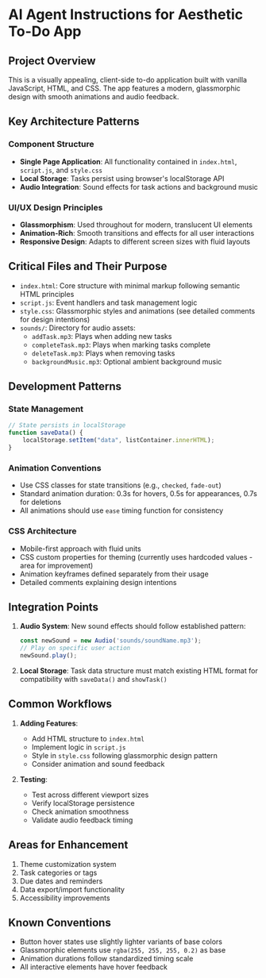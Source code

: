 # AI Agent Instructions for Aesthetic To-Do App

## Project Overview
This is a visually appealing, client-side to-do application built with vanilla JavaScript, HTML, and CSS. The app features a modern, glassmorphic design with smooth animations and audio feedback.

## Key Architecture Patterns

### Component Structure
- **Single Page Application**: All functionality contained in `index.html`, `script.js`, and `style.css`
- **Local Storage**: Tasks persist using browser's localStorage API
- **Audio Integration**: Sound effects for task actions and background music

### UI/UX Design Principles
- **Glassmorphism**: Used throughout for modern, translucent UI elements
- **Animation-Rich**: Smooth transitions and effects for all user interactions
- **Responsive Design**: Adapts to different screen sizes with fluid layouts

## Critical Files and Their Purpose
- `index.html`: Core structure with minimal markup following semantic HTML principles
- `script.js`: Event handlers and task management logic
- `style.css`: Glassmorphic styles and animations (see detailed comments for design intentions)
- `sounds/`: Directory for audio assets:
  - `addTask.mp3`: Plays when adding new tasks
  - `completeTask.mp3`: Plays when marking tasks complete
  - `deleteTask.mp3`: Plays when removing tasks
  - `backgroundMusic.mp3`: Optional ambient background music

## Development Patterns

### State Management
```javascript
// State persists in localStorage
function saveData() {
    localStorage.setItem("data", listContainer.innerHTML);
}
```

### Animation Conventions
- Use CSS classes for state transitions (e.g., `checked`, `fade-out`)
- Standard animation duration: 0.3s for hovers, 0.5s for appearances, 0.7s for deletions
- All animations should use `ease` timing function for consistency

### CSS Architecture
- Mobile-first approach with fluid units
- CSS custom properties for theming (currently uses hardcoded values - area for improvement)
- Animation keyframes defined separately from their usage
- Detailed comments explaining design intentions

## Integration Points
1. **Audio System**: New sound effects should follow established pattern:
   ```javascript
   const newSound = new Audio('sounds/soundName.mp3');
   // Play on specific user action
   newSound.play();
   ```

2. **Local Storage**: Task data structure must match existing HTML format for compatibility with `saveData()` and `showTask()`

## Common Workflows
1. **Adding Features**:
   - Add HTML structure to `index.html`
   - Implement logic in `script.js`
   - Style in `style.css` following glassmorphic design pattern
   - Consider animation and sound feedback

2. **Testing**:
   - Test across different viewport sizes
   - Verify localStorage persistence
   - Check animation smoothness
   - Validate audio feedback timing

## Areas for Enhancement
1. Theme customization system
2. Task categories or tags
3. Due dates and reminders
4. Data export/import functionality
5. Accessibility improvements

## Known Conventions
- Button hover states use slightly lighter variants of base colors
- Glassmorphic elements use `rgba(255, 255, 255, 0.2)` as base
- Animation durations follow standardized timing scale
- All interactive elements have hover feedback